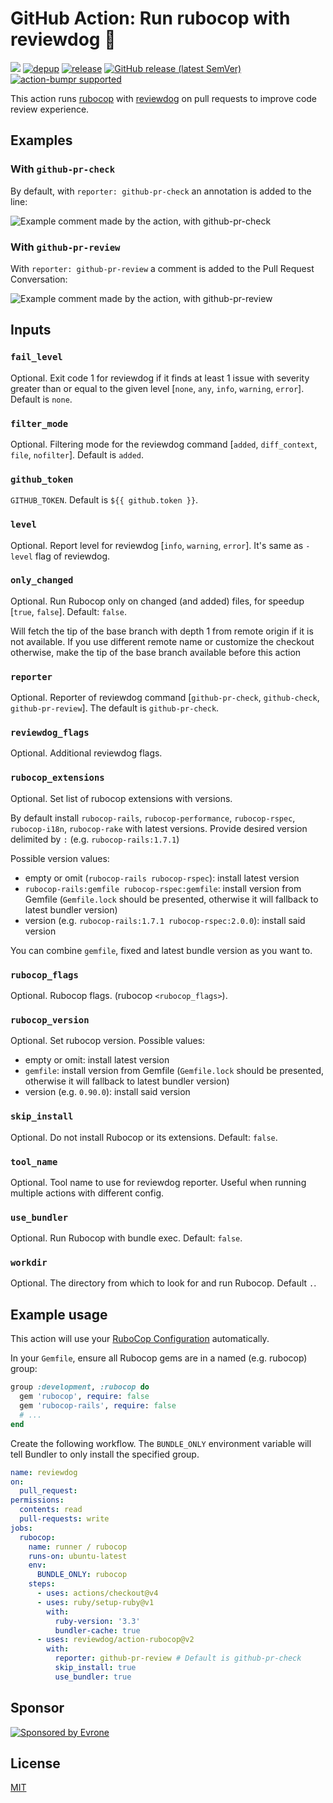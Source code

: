 # GitHub Action: Run rubocop with reviewdog 🐶

[![](https://img.shields.io/github/license/reviewdog/action-rubocop)](./LICENSE)
[![depup](https://github.com/reviewdog/action-rubocop/workflows/depup/badge.svg)](https://github.com/reviewdog/action-rubocop/actions?query=workflow%3Adepup)
[![release](https://github.com/reviewdog/action-rubocop/workflows/release/badge.svg)](https://github.com/reviewdog/action-rubocop/actions?query=workflow%3Arelease)
[![GitHub release (latest SemVer)](https://img.shields.io/github/v/release/reviewdog/action-rubocop?logo=github&sort=semver)](https://github.com/reviewdog/action-rubocop/releases)
[![action-bumpr supported](https://img.shields.io/badge/bumpr-supported-ff69b4?logo=github&link=https://github.com/haya14busa/action-bumpr)](https://github.com/haya14busa/action-bumpr)

This action runs [rubocop](https://github.com/rubocop/rubocop) with
[reviewdog](https://github.com/reviewdog/reviewdog) on pull requests to improve
code review experience.

## Examples

### With `github-pr-check`

By default, with `reporter: github-pr-check` an annotation is added to the line:

![Example comment made by the action, with github-pr-check](./examples/example-github-pr-check.png)

### With `github-pr-review`

With `reporter: github-pr-review` a comment is added to the Pull Request Conversation:

![Example comment made by the action, with github-pr-review](./examples/example-github-pr-review.png)

## Inputs

<!-- Please maintain inputs in alphabetical order -->

### `fail_level`

Optional. Exit code 1 for reviewdog if it finds at least 1 issue with severity greater than or equal to the given level [`none`, `any`, `info`, `warning`, `error`].
Default is `none`.

### `filter_mode`

Optional. Filtering mode for the reviewdog command [`added`, `diff_context`, `file`, `nofilter`].
Default is `added`.

### `github_token`

`GITHUB_TOKEN`. Default is `${{ github.token }}`.

### `level`

Optional. Report level for reviewdog [`info`, `warning`, `error`].
It's same as `-level` flag of reviewdog.

### `only_changed`

Optional. Run Rubocop only on changed (and added) files, for speedup [`true`, `false`].
Default: `false`.

Will fetch the tip of the base branch with depth 1 from remote origin if it is not available.
If you use different remote name or customize the checkout otherwise, make the tip of the base branch available before this action

### `reporter`

Optional. Reporter of reviewdog command [`github-pr-check`, `github-check`, `github-pr-review`].
The default is `github-pr-check`.

### `reviewdog_flags`

Optional. Additional reviewdog flags.

### `rubocop_extensions`

Optional. Set list of rubocop extensions with versions.

By default install `rubocop-rails`, `rubocop-performance`, `rubocop-rspec`, `rubocop-i18n`, `rubocop-rake` with latest versions.
Provide desired version delimited by `:` (e.g. `rubocop-rails:1.7.1`)

Possible version values:

- empty or omit (`rubocop-rails rubocop-rspec`): install latest version
- `rubocop-rails:gemfile rubocop-rspec:gemfile`: install version from Gemfile (`Gemfile.lock` should be presented, otherwise it will fallback to latest bundler version)
- version (e.g. `rubocop-rails:1.7.1 rubocop-rspec:2.0.0`): install said version

You can combine `gemfile`, fixed and latest bundle version as you want to.

### `rubocop_flags`

Optional. Rubocop flags. (rubocop `<rubocop_flags>`).

### `rubocop_version`

Optional. Set rubocop version. Possible values:

- empty or omit: install latest version
- `gemfile`: install version from Gemfile (`Gemfile.lock` should be presented, otherwise it will fallback to latest bundler version)
- version (e.g. `0.90.0`): install said version

### `skip_install`

Optional. Do not install Rubocop or its extensions. Default: `false`.

### `tool_name`

Optional. Tool name to use for reviewdog reporter. Useful when running multiple
actions with different config.

### `use_bundler`

Optional. Run Rubocop with bundle exec. Default: `false`.

### `workdir`

Optional. The directory from which to look for and run Rubocop. Default `.`.

## Example usage

This action will use your [RuboCop Configuration](https://docs.rubocop.org/rubocop/configuration.html) automatically.

In your `Gemfile`, ensure all Rubocop gems are in a named (e.g. rubocop) group:

```ruby
group :development, :rubocop do
  gem 'rubocop', require: false
  gem 'rubocop-rails', require: false
  # ...
end
```

Create the following workflow. The `BUNDLE_ONLY` environment variable will tell Bundler to only install the specified group.

```yml
name: reviewdog
on:
  pull_request:
permissions:
  contents: read
  pull-requests: write
jobs:
  rubocop:
    name: runner / rubocop
    runs-on: ubuntu-latest
    env:
      BUNDLE_ONLY: rubocop
    steps:
      - uses: actions/checkout@v4
      - uses: ruby/setup-ruby@v1
        with:
          ruby-version: '3.3'
          bundler-cache: true
      - uses: reviewdog/action-rubocop@v2
        with:
          reporter: github-pr-review # Default is github-pr-check
          skip_install: true
          use_bundler: true
```

## Sponsor

<p>
  <a href="https://evrone.com/?utm_source=github&utm_campaign=action-rubocop">
    <img src="https://www.mgrachev.com/assets/static/sponsored_by_evrone.svg?sanitize=true"
      alt="Sponsored by Evrone">
  </a>
</p>

## License

[MIT](https://choosealicense.com/licenses/mit)
